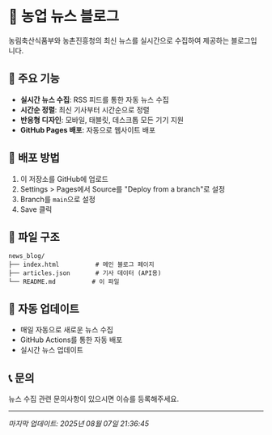 # 🌾 농업 뉴스 블로그

농림축산식품부와 농촌진흥청의 최신 뉴스를 실시간으로 수집하여 제공하는 블로그입니다.

## 📰 주요 기능

- **실시간 뉴스 수집**: RSS 피드를 통한 자동 뉴스 수집
- **시간순 정렬**: 최신 기사부터 시간순으로 정렬
- **반응형 디자인**: 모바일, 태블릿, 데스크톱 모든 기기 지원
- **GitHub Pages 배포**: 자동으로 웹사이트 배포

## 🚀 배포 방법

1. 이 저장소를 GitHub에 업로드
2. Settings > Pages에서 Source를 "Deploy from a branch"로 설정
3. Branch를 `main`으로 설정
4. Save 클릭

## 📁 파일 구조

```
news_blog/
├── index.html          # 메인 블로그 페이지
├── articles.json       # 기사 데이터 (API용)
└── README.md          # 이 파일
```

## 🔄 자동 업데이트

- 매일 자동으로 새로운 뉴스 수집
- GitHub Actions를 통한 자동 배포
- 실시간 뉴스 업데이트

## 📞 문의

뉴스 수집 관련 문의사항이 있으시면 이슈를 등록해주세요.

---
*마지막 업데이트: 2025년 08월 07일 21:36:45*
